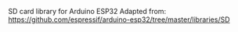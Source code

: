 SD card library for Arduino ESP32
Adapted from: https://github.com/espressif/arduino-esp32/tree/master/libraries/SD
